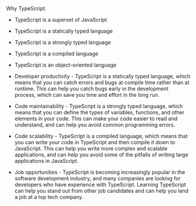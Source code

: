 Why TypeScript:

- TypeScript is a superset of JavaScript
- TypeScript is a statically typed language
- TypeScript is a strongly typed language
- TypeScript is a compiled language
- TypeScript is an object-oriented language

- Developer productivity - TypeScript is a statically typed language, which means that you can catch errors and bugs at compile time rather than at runtime. This can help you catch bugs early in the development process, which can save you time and effort in the long run.

- Code maintainability - TypeScript is a strongly typed language, which means that you can define the types of variables, functions, and other elements in your code. This can make your code easier to read and understand, and can help you avoid common programming errors.

- Code scalability - TypeScript is a compiled language, which means that you can write your code in TypeScript and then compile it down to JavaScript. This can help you write more complex and scalable applications, and can help you avoid some of the pitfalls of writing large applications in JavaScript.

- Job opportunities - TypeScript is becoming increasingly popular in the software development industry, and many companies are looking for developers who have experience with TypeScript. Learning TypeScript can help you stand out from other job candidates and can help you land a job at a top tech company.
